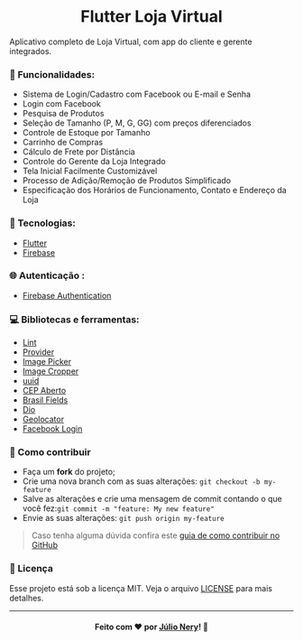 <h1 align="center">Flutter Loja Virtual</h1>

Aplicativo completo de Loja Virtual, com app do cliente e gerente integrados.

### :bookmark_tabs: Funcionalidades: 
 - Sistema de Login/Cadastro com Facebook ou E-mail e Senha
 - Login com Facebook
 - Pesquisa de Produtos
 - Seleção de Tamanho (P, M, G, GG) com preços diferenciados
 - Controle de Estoque por Tamanho
 - Carrinho de Compras
 - Cálculo de Frete por Distância
 - Controle do Gerente da Loja Integrado
 - Tela Inicial Facilmente Customizável
 - Processo de Adição/Remoção de Produtos Simplificado
 - Especificação dos Horários de Funcionamento, Contato e Endereço da Loja

### :rocket: Tecnologias:
- [Flutter](https://flutter.dev/ "Flutter")
- [Firebase](https://firebase.google.com/ "Firebase")

### :globe_with_meridians: Autenticação :
- [Firebase Authentication](https://firebase.google.com/products/auth?hl=pt-br&gclid=Cj0KCQjwoPL2BRDxARIsAEMm9y8XhSHtYRrjL7OPk8hVPM_Qr0_xGwuc7-vYYIZ-VBIAQtphlU3LQlcaAoEAEALw_wcB)

### :computer: Bibliotecas e ferramentas:
- [Lint](https://github.com/passsy/dart-lint)
- [Provider](https://github.com/rrousselGit/provider)
- [Image Picker](https://pub.dev/packages/image_picker)
- [Image Cropper](https://github.com/hnvn/flutter_image_cropper)
- [uuid](https://github.com/Daegalus/dart-uuid)
- [CEP Aberto](https://cepaberto.com/)
- [Brasil Fields](https://github.com/rubensdemelo/brasil_fields)
- [Dio](https://github.com/flutterchina/dio)
- [Geolocator](https://github.com/Baseflow/flutter-geolocator)
- [Facebook Login](https://github.com/roughike/flutter_facebook_login)

### :link: Como contribuir

- Faça um **fork** do projeto;
- Crie uma nova branch com as suas alterações: `git checkout -b my-feature`
- Salve as alterações e crie uma mensagem de commit contando o que você fez:`git commit -m "feature: My new feature"`
- Envie as suas alterações: `git push origin my-feature`

> Caso tenha alguma dúvida confira este [guia de como contribuir no GitHub](https://github.com/firstcontributions/first-contributions)

### :memo: Licença
Esse projeto está sob a licença MIT. Veja o arquivo [LICENSE](LICENSE) para mais detalhes.

---

<h4 align="center">
    Feito com ❤ por <a href="https://www.linkedin.com/in/julio-nery/" target="_blank">Júlio Nery</a>!
    <g-emoji class="g-emoji" alias="wave" fallback-src="https://github.githubassets.com/images/icons/emoji/unicode/1f44b.png">👋</g-emoji>
</h4>
